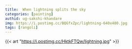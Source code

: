 ```yaml
---
title:  When lightning splits the sky
categories: [painting]
authid: ug-sakshi-khandare
img: https://i.postimg.cc/BQGfxZpc/lightning-640x480.jpg
tags: [rangoli]
---
```


{{< art "https://i.postimg.cc/HktkFTQw/lightning.jpg" >}}
